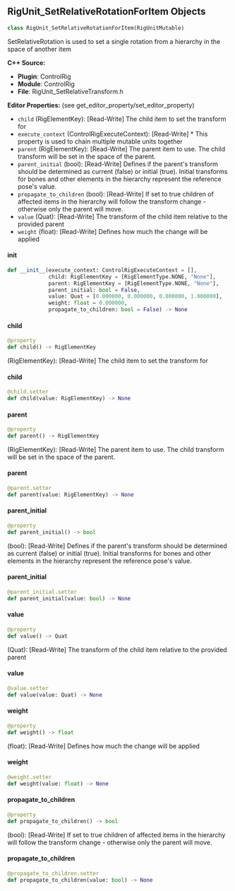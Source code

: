 ## RigUnit_SetRelativeRotationForItem Objects

```python
class RigUnit_SetRelativeRotationForItem(RigUnitMutable)
```

SetRelativeRotation is used to set a single rotation from a hierarchy in the space of another item

**C++ Source:**

- **Plugin**: ControlRig
- **Module**: ControlRig
- **File**: RigUnit_SetRelativeTransform.h

**Editor Properties:** (see get_editor_property/set_editor_property)

- ``child`` (RigElementKey):  [Read-Write] The child item to set the transform for
- ``execute_context`` (ControlRigExecuteContext):  [Read-Write] * This property is used to chain multiple mutable units together
- ``parent`` (RigElementKey):  [Read-Write] The parent item to use.
  The child transform will be set in the space of the parent.
- ``parent_initial`` (bool):  [Read-Write] Defines if the parent's transform should be determined as current (false) or initial (true).
  Initial transforms for bones and other elements in the hierarchy represent the reference pose's value.
- ``propagate_to_children`` (bool):  [Read-Write] If set to true children of affected items in the hierarchy
  will follow the transform change - otherwise only the parent will move.
- ``value`` (Quat):  [Read-Write] The transform of the child item relative to the provided parent
- ``weight`` (float):  [Read-Write] Defines how much the change will be applied

<a id="unreal.RigUnit_SetRelativeRotationForItem.__init__"></a>

#### __init__

```python
def __init__(execute_context: ControlRigExecuteContext = [],
             child: RigElementKey = [RigElementType.NONE, "None"],
             parent: RigElementKey = [RigElementType.NONE, "None"],
             parent_initial: bool = False,
             value: Quat = [0.000000, 0.000000, 0.000000, 1.000000],
             weight: float = 0.000000,
             propagate_to_children: bool = False) -> None
```

<a id="unreal.RigUnit_SetRelativeRotationForItem.child"></a>

#### child

```python
@property
def child() -> RigElementKey
```

(RigElementKey):  [Read-Write] The child item to set the transform for

<a id="unreal.RigUnit_SetRelativeRotationForItem.child"></a>

#### child

```python
@child.setter
def child(value: RigElementKey) -> None
```

<a id="unreal.RigUnit_SetRelativeRotationForItem.parent"></a>

#### parent

```python
@property
def parent() -> RigElementKey
```

(RigElementKey):  [Read-Write] The parent item to use.
The child transform will be set in the space of the parent.

<a id="unreal.RigUnit_SetRelativeRotationForItem.parent"></a>

#### parent

```python
@parent.setter
def parent(value: RigElementKey) -> None
```

<a id="unreal.RigUnit_SetRelativeRotationForItem.parent_initial"></a>

#### parent_initial

```python
@property
def parent_initial() -> bool
```

(bool):  [Read-Write] Defines if the parent's transform should be determined as current (false) or initial (true).
Initial transforms for bones and other elements in the hierarchy represent the reference pose's value.

<a id="unreal.RigUnit_SetRelativeRotationForItem.parent_initial"></a>

#### parent_initial

```python
@parent_initial.setter
def parent_initial(value: bool) -> None
```

<a id="unreal.RigUnit_SetRelativeRotationForItem.value"></a>

#### value

```python
@property
def value() -> Quat
```

(Quat):  [Read-Write] The transform of the child item relative to the provided parent

<a id="unreal.RigUnit_SetRelativeRotationForItem.value"></a>

#### value

```python
@value.setter
def value(value: Quat) -> None
```

<a id="unreal.RigUnit_SetRelativeRotationForItem.weight"></a>

#### weight

```python
@property
def weight() -> float
```

(float):  [Read-Write] Defines how much the change will be applied

<a id="unreal.RigUnit_SetRelativeRotationForItem.weight"></a>

#### weight

```python
@weight.setter
def weight(value: float) -> None
```

<a id="unreal.RigUnit_SetRelativeRotationForItem.propagate_to_children"></a>

#### propagate_to_children

```python
@property
def propagate_to_children() -> bool
```

(bool):  [Read-Write] If set to true children of affected items in the hierarchy
will follow the transform change - otherwise only the parent will move.

<a id="unreal.RigUnit_SetRelativeRotationForItem.propagate_to_children"></a>

#### propagate_to_children

```python
@propagate_to_children.setter
def propagate_to_children(value: bool) -> None
```

<a id="unreal.RigUnit_SetSpaceInitialTransform"></a>